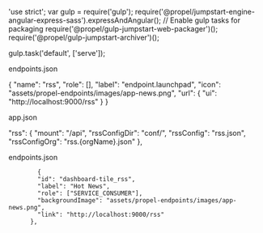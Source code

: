 'use strict';
var gulp = require('gulp');
require('@propel/jumpstart-engine-angular-express-sass').expressAndAngular();
// Enable gulp tasks for packaging
require('@propel/gulp-jumpstart-web-packager')();
require('@propel/gulp-jumpstart-archiver')();
 
gulp.task('default', ['serve']);



endpoints.json

  {
    "name": "rss",
    "role": [],
    "label": "endpoint.launchpad",
    "icon": "assets/propel-endpoints/images/app-news.png",
    "url": {
      "ui": "http://localhost:9000/rss"
    }
  }

app.json

  "rss": {
    "mount": "/api",
    "rssConfigDir": "conf/",
    "rssConfig": "rss.json",
    "rssConfigOrg": "rss.{orgName}.json"
  },

  endpoints.json

            {
            "id": "dashboard-tile_rss",
            "label": "Hot News",
            "role": ["SERVICE_CONSUMER"],
            "backgroundImage": "assets/propel-endpoints/images/app-news.png",
            "link": "http://localhost:9000/rss"
          },
